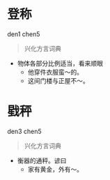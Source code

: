 # 登称
den1 chen5
> 兴化方言词典
- 物体各部分比例适当，看来顺眼
  - 他穿件衣服蛮～的。
  - 这间门楼与正屋不～。

# 戥秤
den3 chen5
> 兴化方言词典
- 衡器的通秤。谚曰
  - 家有黄金，外有～。
